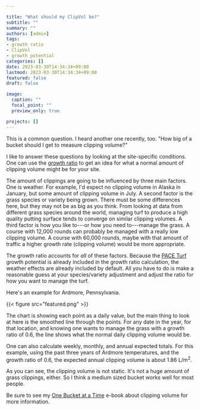```yaml
---

title: "What should my ClipVol be?"
subtitle: ""
summary: ""
authors: [admin]
tags: 
- growth ratio
- ClipVol
- growth potential
categories: []
date: 2023-03-30T14:34:34+09:00
lastmod: 2023-03-30T14:34:34+09:00
featured: false
draft: false

image:
  caption: ""
  focal_point: ""
  preview_only: true

projects: []
---
```


This is a common question. I heard another one recently, too. "How big of a bucket should I get to measure clipping volume?"

I like to answer these questions by looking at the site-specific conditions. One can use the [growth ratio](https://www.asianturfgrass.com/tag/growth-ratio/) to get an idea for what a normal amount of clipping volume might be for your site. 

The amount of clippings are going to be influenced by three main factors. One is weather. For example, I'd expect no clipping volume in Alaska in January, but some amount of clipping volume in July. A second factor is the grass species or variety being grown. There must be some differences here, but they may not be as big as you think. From looking at data from different grass species around the world, managing turf to produce a high quality putting surface tends to converge on similar clipping volumes. A third factor is how you like to---or how you need to---manage the grass. A course with 12,000 rounds can probably be managed with a really low clipping volume. A course with 60,000 rounds, maybe with that amount of traffic a higher growth rate (clipping volume) would be more appropriate.

The growth ratio accounts for *all* of these factors. Because the [PACE Turf](https://www.paceturf.org/public/turf_growth_potentials_a_tool_with_many_uses) growth potential is already included in the growth ratio calculation, the weather effects are already included by default. All you have to do is make a reasonable guess at your species/variety adjustment and adjust the ratio for how you want to manage the turf. 

Here's an example for Ardmore, Pennsylvania.

{{< figure src="featured.png" >}}

The chart is showing each point as a daily value, but the main thing to look at here is the smoothed line through the points. For any date in the year, for that location, and knowing one wants to manage the grass with a growth ratio of 0.6, the line shows what the normal daily clipping volume would be. 

One can also calculate weekly, monthly, and annual expected totals. For this example, using the past three years of Ardmore temperatures, and the growth ratio of 0.6, the expected annual clipping volume is about 1.86 L/m<sup>2</sup>.

As you can see, the clipping volume is not static. It's not a huge amount of grass clippings, either. So I think a medium sized bucket works well for most people.

Be sure to see my [One Bucket at a Time](https://micahwoods.github.io/buckets/) e-book about clipping volume for more information.
